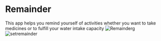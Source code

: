 # Remainder
This app helps you remind yourself of activities whether you want to take medicines or to fulfill your water intake capacity
![Remainderg](https://user-images.githubusercontent.com/99174084/169684790-f60597f3-2961-4997-a9b3-50ffc23d41be.jpeg)
![setremainder](https://user-images.githubusercontent.com/99174084/169684796-1f1004ab-dc58-455a-ac3c-9eb4542b0a1a.jpeg)
